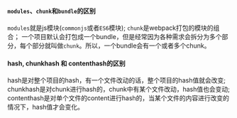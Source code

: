 #### `modules`、`chunk`和`bundle`的区别

`modules`就是js模块(`commonjs`或者`ES6`模块);
`chunk`是webpack打包的模块的组合；
一个项目默认会打包成一个bundle，但是经常因为各种需求会拆分为多个部分，每个部分就叫做`chunk`。所以，一个bundle会有一个或者多个chunk。


#### hash, chunkhash 和 contenthash的区别

hash是对整个项目的hash，有一个文件改动的话，整个项目的hash值就会改变; 
chunkhash是对chunk进行hash的，chunk中有某个文件改动，hash值也会变动; 
contenthash是对单个文件的content进行hash的，当某个文件的内容进行改变的情况下，hash值才会变化。


